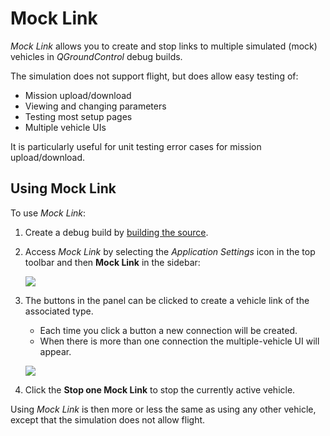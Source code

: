 # Mock Link

_Mock Link_ allows you to create and stop links to multiple simulated (mock) vehicles in _QGroundControl_ debug builds.

The simulation does not support flight, but does allow easy testing of:

- Mission upload/download
- Viewing and changing parameters
- Testing most setup pages
- Multiple vehicle UIs

It is particularly useful for unit testing error cases for mission upload/download.

## Using Mock Link

To use _Mock Link_:

1. Create a debug build by [building the source](https://github.com/mavlink/qgroundcontrol#supported-builds).

2. Access _Mock Link_ by selecting the _Application Settings_ icon in the top toolbar and then **Mock Link** in the sidebar:

   ![](../../../assets/dev_tools/mocklink_waiting_for_connection.jpg)

3. The buttons in the panel can be clicked to create a vehicle link of the associated type.

   - Each time you click a button a new connection will be created.
   - When there is more than one connection the multiple-vehicle UI will appear.

   ![](../../../assets/dev_tools/mocklink_connected.jpg)

4. Click the **Stop one Mock Link** to stop the currently active vehicle.

Using _Mock Link_ is then more or less the same as using any other vehicle, except that the simulation does not allow flight.
